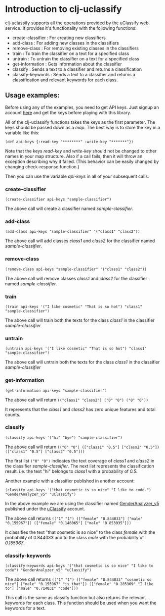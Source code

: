 # Introduction to clj-uclassify

clj-uclassify supports all the operations provided by the uClassify
web service. It provides it's functionality with the following
functions:
* create-classifier : For creating new classifiers
* add-class : For adding new classes in the classifiers
* remove-class : For removing existing classes in the classifiers
* train : To train the classifier on a text for a specified class
* untrain : To untrain the classifier on a text for a specified class
* get-information : Gets information about the classifier
* classify : Sends a text to a classifier and returns a classification
* classify-keywords : Sends a text to a classifier and returns a
  classification and relevant keywords for each class.

## Usage examples:

Before using any of the examples, you need to get API keys. Just
signup an account [here](http://www.uclassify.com/Register.aspx) and
get the keys before playing with this library.

All of the clj-uclassify functions takes the keys as the first
parameter. The keys should be passed down as a *map*. The best way is to
store the key in a variable like this:

`(def api-keys {:read-key "********" :write-key "*******"})`

Note that the keys *read-key* and *write-key* should not be changed to
other names in your map structure. Also if a call fails, then it will
throw an exception describing why it failed. (This behavior can be
easily changed by changing check-response function.)

Then you can use the variable *api-keys* in all of your subsequent calls.

### create-classifier

`(create-classifier api-keys "sample-classifier")`

The above call will create a classifier named *sample-classifier*.

### add-class

`(add-class api-keys "sample-classifier" '("class1" "class2"))`

The above call will add classes *class1* and *class2* for the
classifier named *sample-classifier*.

### remove-class

`(remove-class api-keys "sample-classifier" '("class1" "class2"))`

The above call will remove classes *class1* and *class2* for the
classifier named *sample-classifier*.

### train

`(train api-keys '("I like cosmetic" "That is so hot") "class1"
"sample-classifier")`

The above call will train both the texts for the class *class1* in the
classifier *sample-classifier*

### untrain

`(untrain api-keys '("I like cosmetic" "That is so hot") "class1"
"sample-classifier")`

The above call will untrain both the texts for the class *class1* in
the classifier *sample-classifier*

### get-information

`(get-information api-keys "sample-classifier")`

The above call will return `(("class1" "class2") ("0" "0") ("0" "0"))`

It represents that the *class1* and *class2* has zero unique features
and total counts.

### classify

`(classify api-keys '("hi" "bye") "sample-classifier")`

The above call will return `(("0" "0") (["class1" "0.5"]
["class2" "0.5"]) (["class1" "0.5"] ["class2" "0.5"]))`

The first list `("0" "0")` indicates the text coverage of *class1* and
*class2* in the classifier *sample-classifier*.
The next list represents the classification result. i.e. the text "hi"
belongs to *class1* with a probability of *0.5*.

Another example with a classifier published in another account:

`(classify api-keys '("that cosmetic is so nice" "I like to code.")
"GenderAnalyzer_v5" "uClassify")`

In the above example we are using the classifier named
[GenderAnalyzer_v5](http://www.uclassify.com/browse/uClassify/GenderAnalyzer_v5)
published under the
[uClassify](http://www.uclassify.com/browse/uClassify) account.

The above call returns `(("1" "1") (["female" "0.844033"]
["male" "0.155967"]) (["female" "0.146065"] ["male" "0.853935"]))`

It classifies the text "that cosmetic is so nice" to the class
*female* with the probability of 0.844033 and to the class *male* with
the probability of *0.155967*.

### classify-keywords

`(classify-keywords api-keys '("that cosmetic is so nice" "I like to
code") "GenderAnalyzer_v5" "uClassify")`

The above call returns `(("1" "1")
(["female" "0.844033" "cosmetic so nice"]
["male" "0.155967" "is that"]) (["female" "0.285969" "I like to"]
["male" "0.714031" "code"]))`

This call is the same as classify function but also returns the
relevant keywords for each class. This function should be used when
you want the keywords for a text.

